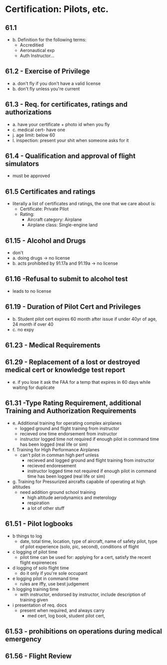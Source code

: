 Certification: Pilots, etc.
===========================

61.1
--------
* b. Definition for the following terms:
    - Accreditied
    - Aeronautical exp
    - Auth Instructor...


61.2 - Exercise of Privilege
----------------------------
* a. don't fly if you don't have a valid license
* b. don't fly unless you're current

61.3 - Req. for certificates, ratings and authorizations
----
* a. have your certificate + photo id when you fly
* c. medical cert- have one
* j. age limit: below 60
* l. inspection: present your shit when someone asks for it

61.4 - Qualification and approval of flight simulators
----
* must be approved

61.5 Certificates and ratings
----
* literally a list of certificates and ratings, the one that we care about is:
    * Certificate: Private Pilot
    * Rating:
        * Aircraft category: Airplane
        * Airplane class: Single-engine land

61.15 - Alcohol and Drugs
-------------------------
* don't
* a. doing drugs -> no license
* b. acts prohibited by 91.17a and 91.19a -> no license

61.16 -Refusal to submit to alcohol test
-----------------------------------------
* leads to no license

61.19 - Duration of Pilot Cert and Privileges
--------------------------------------------
* b. Student pilot cert expires 60 month after issue if under 40yr of age, 24 month if over 40
* c. no expy

61.23 - Medical Requirements
----------------------------

61.29 - Replacement of a lost or destroyed medical cert or knowledge test report
-------------------
* e. if you lose it ask the FAA for a temp that expires in 60 days while waiting for duplicate

61.31 -Type Rating Requirement, additional Training and Authorization Requirements
-----------
* e. Additional training for operating complex airplanes
    * logged ground and flight training from instructor
    * recieved one time endorsement from instructor
    * instructor logged time not required if enough pilot in command time has been logged (real life or sim)
* f. Training for High Performance Airplanes
    * can't pilot in comman high perf unless
        * recieved and logged ground and flight training from instructor
        * recieved endoresement
        * instructor logged time not required if enough pilot in command time has been logged (real life or sim)
* g. Training for Pressurized aircrafts capabile of operating at high altitudes
    * need addition ground school training
        * high altitude aerodynamics and meterology
        * respiration
        * a lot of other stuff

61.51 - Pilot logbooks
---------------
* b things to log
    * date, total time, location, type of aircraft, name of safety pilot, type of pilot experience (solo, pic, second), conditions of flight
* c logging of pilot time
    * pilot time can be used for: applying for a cert, satisfy the recent flight expireneces
* d logging of solo flight time
    * do it only if you're sole occupant
* e logging pilot in command time
    * rules are iffy, use best judgement
* h logging training time
    * with instructor, endorsed by instructor, include description of training given
* i presentation of req. docs
    * present when required, and always carry
        * med cert, log book, student pilot cert,

61.53 - prohibitions on operations during medical emergency
-------------------

61.56 - Flight Review
------------------



